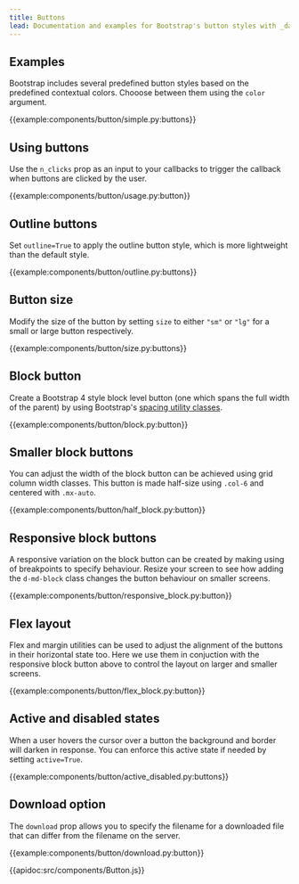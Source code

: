 ```yaml
---
title: Buttons
lead: Documentation and examples for Bootstrap's button styles with _dash-bootstrap-components_.
---
```


## Examples

Bootstrap includes several predefined button styles based on the predefined contextual colors. Chooose between them using the `color` argument.

{{example:components/button/simple.py:buttons}}

## Using buttons

Use the `n_clicks` prop as an input to your callbacks to trigger the callback when buttons are clicked by the user.

{{example:components/button/usage.py:button}}

## Outline buttons

Set `outline=True` to apply the outline button style, which is more lightweight than the default style.

{{example:components/button/outline.py:buttons}}

## Button size

Modify the size of the button by setting `size` to either `"sm"` or `"lg"` for a small or large button respectively.

{{example:components/button/size.py:buttons}}

## Block button

Create a Bootstrap 4 style block level button (one which spans the full width
of the parent) by using Bootstrap's [spacing utility classes](https://getbootstrap.com/docs/5.0/utilities/spacing/).

{{example:components/button/block.py:button}}

## Smaller block buttons

You can adjust the width of the block button can be achieved using grid column width classes. This button is made half-size using `.col-6` and centered with `.mx-auto`.

{{example:components/button/half_block.py:button}}

## Responsive block buttons

A responsive variation on the block button can be created by making using of breakpoints to specify behaviour. Resize your screen to see how adding the `d-md-block` class changes the button behaviour on smaller screens.

{{example:components/button/responsive_block.py:button}}

## Flex layout

Flex and margin utilities can be used to adjust the alignment of the buttons in their horizontal state too. Here we use them in conjuction with the responsive block button above to control the layout on larger and smaller screens.

{{example:components/button/flex_block.py:button}}

## Active and disabled states

When a user hovers the cursor over a button the background and border will darken in response. You can enforce this active state if needed by setting `active=True`.

{{example:components/button/active_disabled.py:buttons}}

## Download option

The `download` prop allows you to specify the filename for a downloaded file that can differ from the filename on the server.

{{example:components/button/download.py:button}}

{{apidoc:src/components/Button.js}}
